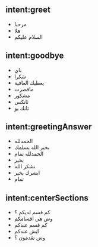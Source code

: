 ## intent:greet
- مرحبا
- هلا
- السلام عليكم

## intent:goodbye
- باي
- شكرا
- يعطيك العافية
- ماقصرت
- مشكور
- ثانكس
- ثانك يو

## intent:greetingAnswer
- الحمدلله
- بخير الله يسلمك
- الحمدلله تمام
- بخير
- نشكر الله
- ابشرك بخير
- تمام

## intent:centerSections
- كم قسم لديكم ؟
- وش هي اقسامكم
- كم قسم عندكم
- ايش عندكم
- وش تقدمون ؟
